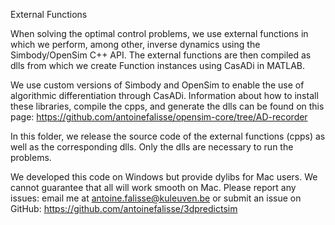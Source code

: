 External Functions

When solving the optimal control problems, we use external functions in which
we perform, among other, inverse dynamics using the Simbody/OpenSim C++ API.
The external functions are then compiled as dlls from which we create Function instances 
using CasADi in MATLAB. 

We use custom versions of Simbody and OpenSim to enable the use of algorithmic
differentiation through CasADi. Information about how to install these libraries, compile
the cpps, and generate the dlls can be found on this page: https://github.com/antoinefalisse/opensim-core/tree/AD-recorder

In this folder, we release the source code of the external functions (cpps)
as well as the corresponding dlls. Only the dlls are necessary to run the problems.

We developed this code on Windows but provide dylibs for Mac users. We cannot
guarantee that all will work smooth on Mac. Please report any issues: email me at
antoine.falisse@kuleuven.be or submit an issue on GitHub:
https://github.com/antoinefalisse/3dpredictsim